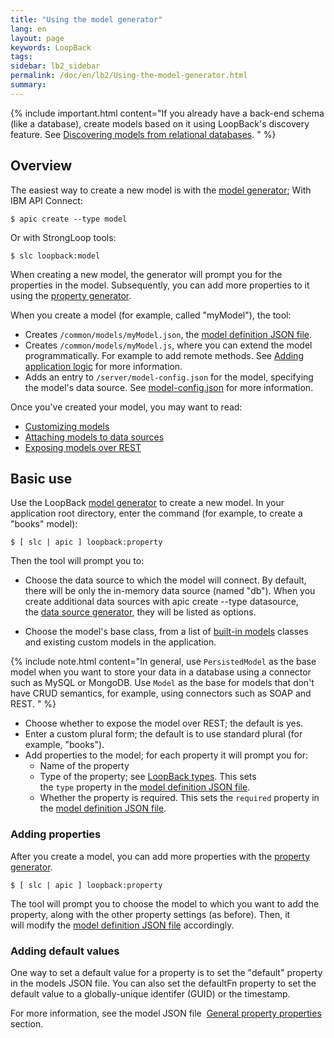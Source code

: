 ```yaml
---
title: "Using the model generator"
lang: en
layout: page
keywords: LoopBack
tags:
sidebar: lb2_sidebar
permalink: /doc/en/lb2/Using-the-model-generator.html
summary:
---
```


{% include important.html content="If you already have a back-end schema (like a database), create models based on it using LoopBack's discovery feature.
See [Discovering models from relational databases](Discovering-models-from-relational-databases.html).
" %}

## Overview

The easiest way to create a new model is with the [model generator](Model-generator.html);
With IBM API Connect:

```shell
$ apic create --type model
```

Or with StrongLoop tools:

```shell
$ slc loopback:model
```

When creating a new model, the generator will prompt you for the properties in the model.
Subsequently, you can add more properties to it using the [property generator](Property-generator.html).

When you create a model (for example, called "myModel"), the tool:

* Creates `/common/models/myModel.json`, the [model definition JSON file](Model-definition-JSON-file.html).
* Creates `/common/models/myModel.js`, where you can extend the model programmatically.
  For example to add remote methods. See [Adding application logic](Adding-application-logic.html) for more information.
* Adds an entry to `/server/model-config.json` for the model, specifying the model's data source.
  See [model-config.json](model-config.json.html) for more information.

Once you've created your model, you may want to read:

* [Customizing models](Customizing-models.html)
* [Attaching models to data sources](Attaching-models-to-data-sources.html)
* [Exposing models over REST](Exposing-models-over-REST.html)

## Basic use

Use the LoopBack [model generator](Model-generator.html) to create a new model.
In your application root directory, enter the command (for example, to create a "books" model):

```shell
$ [ slc | apic ] loopback:property
```

Then the tool will prompt you to:

* Choose the data source to which the model will connect. By default, there will be only the in-memory data source (named "db").
  When you create additional data sources with apic create --type datasource,
  the [data source generator](Data-source-generator.html), they will be listed as options.

* Choose the model's base class, from a list of [built-in models](Using-built-in-models.html) classes and existing custom models in the application.

{% include note.html content="In general, use `PersistedModel` as the base model when you want to store your data in a database using a connector such as MySQL or MongoDB.
Use `Model` as the base for models that don't have CRUD semantics, for example, using connectors such as SOAP and REST.
" %}

* Choose whether to expose the model over REST; the default is yes. 
* Enter a custom plural form; the default is to use standard plural (for example, "books").
* Add properties to the model; for each property it will prompt you for:
  * Name of the property
  * Type of the property; see [LoopBack types](LoopBack-types.html).
    This sets the `type` property in the [model definition JSON file](Model-definition-JSON-file.html).
  * Whether the property is required. This sets the `required` property in the [model definition JSON file](Model-definition-JSON-file.html).

### Adding properties

After you create a model, you can add more properties with the [property generator](Property-generator.html).

```shell
$ [ slc | apic ] loopback:property
```

The tool will prompt you to choose the model to which you want to add the property, along with the other property settings (as before).
Then, it will modify the [model definition JSON file](Model-definition-JSON-file.html) accordingly.

### Adding default values

One way to set a default value for a property is to set the "default" property in the models JSON file.
You can also set the defaultFn property to set the default value to a globally-unique identifer (GUID) or the timestamp.

For more information, see the model JSON file 
[General property properties](Model-definition-JSON-file.html#general-property-properties) section.
